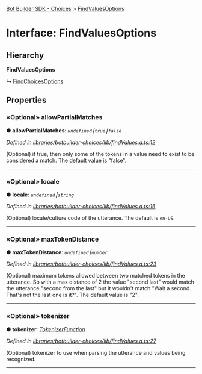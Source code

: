 [Bot Builder SDK - Choices](../README.md) > [FindValuesOptions](../interfaces/botbuilder_choices.findvaluesoptions.md)



# Interface: FindValuesOptions

## Hierarchy

**FindValuesOptions**

↳  [FindChoicesOptions](botbuilder_choices.findchoicesoptions.md)









## Properties
<a id="allowpartialmatches"></a>

### «Optional» allowPartialMatches

**●  allowPartialMatches**:  *`undefined`⎮`true`⎮`false`* 

*Defined in [libraries/botbuilder-choices/lib/findValues.d.ts:12](https://github.com/Microsoft/botbuilder-js/blob/a28edbb/libraries/botbuilder-choices/lib/findValues.d.ts#L12)*



(Optional) if true, then only some of the tokens in a value need to exist to be considered a match. The default value is "false".




___

<a id="locale"></a>

### «Optional» locale

**●  locale**:  *`undefined`⎮`string`* 

*Defined in [libraries/botbuilder-choices/lib/findValues.d.ts:16](https://github.com/Microsoft/botbuilder-js/blob/a28edbb/libraries/botbuilder-choices/lib/findValues.d.ts#L16)*



(Optional) locale/culture code of the utterance. The default is `en-US`.




___

<a id="maxtokendistance"></a>

### «Optional» maxTokenDistance

**●  maxTokenDistance**:  *`undefined`⎮`number`* 

*Defined in [libraries/botbuilder-choices/lib/findValues.d.ts:23](https://github.com/Microsoft/botbuilder-js/blob/a28edbb/libraries/botbuilder-choices/lib/findValues.d.ts#L23)*



(Optional) maximum tokens allowed between two matched tokens in the utterance. So with a max distance of 2 the value "second last" would match the utterance "second from the last" but it wouldn't match "Wait a second. That's not the last one is it?". The default value is "2".




___

<a id="tokenizer"></a>

### «Optional» tokenizer

**●  tokenizer**:  *[TokenizerFunction]()* 

*Defined in [libraries/botbuilder-choices/lib/findValues.d.ts:27](https://github.com/Microsoft/botbuilder-js/blob/a28edbb/libraries/botbuilder-choices/lib/findValues.d.ts#L27)*



(Optional) tokenizer to use when parsing the utterance and values being recognized.




___


